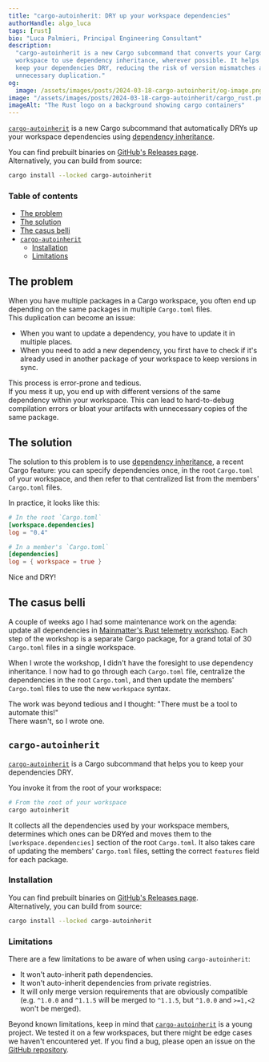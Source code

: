```yaml
---
title: "cargo-autoinherit: DRY up your workspace dependencies"
authorHandle: algo_luca
tags: [rust]
bio: "Luca Palmieri, Principal Engineering Consultant"
description:
  "cargo-autoinherit is a new Cargo subcommand that converts your Cargo
  workspace to use dependency inheritance, wherever possible. It helps you to
  keep your dependencies DRY, reducing the risk of version mismatches and
  unnecessary duplication."
og:
  image: /assets/images/posts/2024-03-18-cargo-autoinherit/og-image.png
image: "/assets/images/posts/2024-03-18-cargo-autoinherit/cargo_rust.png"
imageAlt: "The Rust logo on a background showing cargo containers"
---
```


[`cargo-autoinherit`] is a new Cargo subcommand that automatically DRYs up your
workspace dependencies using
[dependency inheritance](https://doc.rust-lang.org/cargo/reference/specifying-dependencies.html#inheriting-a-dependency-from-a-workspace).

You can find prebuilt binaries on
[GitHub's Releases page](https://github.com/mainmatter/cargo-autoinherit/releases).  
Alternatively, you can build from source:

```bash
cargo install --locked cargo-autoinherit
```

### Table of contents

- [The problem](#the-problem-)
- [The solution](#the-solution)
- [The casus belli](#the-casus-belli)
- [`cargo-autoinherit`](#cargo-autoinherit)
  - [Installation](#installation)
  - [Limitations](#limitations)

## The problem

When you have multiple packages in a Cargo workspace, you often end up depending
on the same packages in multiple `Cargo.toml` files.  
This duplication can become an issue:

- When you want to update a dependency, you have to update it in multiple
  places.
- When you need to add a new dependency, you first have to check if it's already
  used in another package of your workspace to keep versions in sync.

This process is error-prone and tedious.  
If you mess it up, you end up with different versions of the same dependency
within your workspace. This can lead to hard-to-debug compilation errors or
bloat your artifacts with unnecessary copies of the same package.

## The solution

The solution to this problem is to use
[dependency inheritance](https://doc.rust-lang.org/cargo/reference/specifying-dependencies.html#inheriting-a-dependency-from-a-workspace),
a recent Cargo feature: you can specify dependencies once, in the root
`Cargo.toml` of your workspace, and then refer to that centralized list from the
members' `Cargo.toml` files.

In practice, it looks like this:

```toml
# In the root `Cargo.toml`
[workspace.dependencies]
log = "0.4"
```

```toml
# In a member's `Cargo.toml`
[dependencies]
log = { workspace = true }
```

Nice and DRY!

## The casus belli

A couple of weeks ago I had some maintenance work on the agenda: update all
dependencies in
[Mainmatter's Rust telemetry workshop](https://github.com/mainmatter/rust-telemetry-workshop).
Each step of the workshop is a separate Cargo package, for a grand total of 30
`Cargo.toml` files in a single workspace.

When I wrote the workshop, I didn't have the foresight to use dependency
inheritance. I now had to go through each `Cargo.toml` file, centralize the
dependencies in the root `Cargo.toml`, and then update the members' `Cargo.toml`
files to use the new `workspace` syntax.

The work was beyond tedious and I thought: "There must be a tool to automate
this!"  
There wasn't, so I wrote one.

## `cargo-autoinherit`

[`cargo-autoinherit`] is a Cargo subcommand that helps you to keep your
dependencies DRY.

You invoke it from the root of your workspace:

```bash
# From the root of your workspace
cargo autoinherit
```

It collects all the dependencies used by your workspace members, determines
which ones can be DRYed and moves them to the `[workspace.dependencies]` section
of the root `Cargo.toml`. It also takes care of updating the members'
`Cargo.toml` files, setting the correct `features` field for each package.

### Installation

You can find prebuilt binaries on
[GitHub's Releases page](https://github.com/mainmatter/cargo-autoinherit/releases).  
Alternatively, you can build from source:

```bash
cargo install --locked cargo-autoinherit
```

### Limitations

There are a few limitations to be aware of when using `cargo-autoinherit`:

- It won't auto-inherit path dependencies.
- It won't auto-inherit dependencies from private registries.
- It will only merge version requirements that are obviously compatible (e.g.
  `^1.0.0` and `^1.1.5` will be merged to `^1.1.5`, but `^1.0.0` and `>=1,<2`
  won't be merged).

Beyond known limitations, keep in mind that [`cargo-autoinherit`] is a young
project. We tested it on a few workspaces, but there might be edge cases we
haven't encountered yet. If you find a bug, please open an issue on the
[GitHub repository](https://github.com/mainmatter/cargo-autoinherit).

[`cargo-autoinherit`]: https://github.com/mainmatter/cargo-autoinherit
